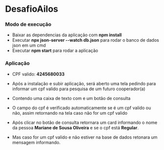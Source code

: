 # DesafioAilos

### Modo de execução

- Baixar as dependencias da aplicação com **npm install**
- Executar **npx json-server --watch db.json** para rodar o banco de dados json em um cmd
- Executar **npm start** para rodar a aplicação


### Aplicação

- CPF valido: **4245680033**

- Após a instalação e subir aplicação, será aberto uma tela pedindo para informar um cpf valido para pesquisa de um futuro cooperador(a)

- Contendo uma caixa de texto com e um botão de consulta

- O campo do cpf é verificado automaticamente se é um cpf valido ou não, assim retornando na tela caso não for um cpf valido

- Após clicar no botão de consulta retornara um card informando o nome da pessoa **Mariane de Sousa Oliveira** e se o cpf está **Regular**.

- Mas caso for um cpf valido e não estiver na base de dados retonara um mensagem informando.